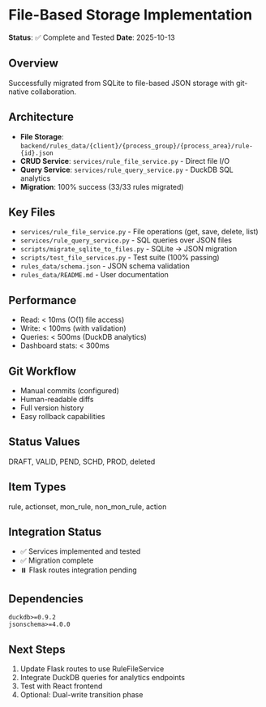 # File-Based Storage Implementation

**Status**: ✅ Complete and Tested
**Date**: 2025-10-13

## Overview
Successfully migrated from SQLite to file-based JSON storage with git-native collaboration.

## Architecture
- **File Storage**: `backend/rules_data/{client}/{process_group}/{process_area}/rule-{id}.json`
- **CRUD Service**: `services/rule_file_service.py` - Direct file I/O
- **Query Service**: `services/rule_query_service.py` - DuckDB SQL analytics
- **Migration**: 100% success (33/33 rules migrated)

## Key Files
- `services/rule_file_service.py` - File operations (get, save, delete, list)
- `services/rule_query_service.py` - SQL queries over JSON files
- `scripts/migrate_sqlite_to_files.py` - SQLite → JSON migration
- `scripts/test_file_services.py` - Test suite (100% passing)
- `rules_data/schema.json` - JSON schema validation
- `rules_data/README.md` - User documentation

## Performance
- Read: < 10ms (O(1) file access)
- Write: < 100ms (with validation)
- Queries: < 500ms (DuckDB analytics)
- Dashboard stats: < 300ms

## Git Workflow
- Manual commits (configured)
- Human-readable diffs
- Full version history
- Easy rollback capabilities

## Status Values
DRAFT, VALID, PEND, SCHD, PROD, deleted

## Item Types
rule, actionset, mon_rule, non_mon_rule, action

## Integration Status
- ✅ Services implemented and tested
- ✅ Migration complete
- ⏸️ Flask routes integration pending

## Dependencies
```
duckdb>=0.9.2
jsonschema>=4.0.0
```

## Next Steps
1. Update Flask routes to use RuleFileService
2. Integrate DuckDB queries for analytics endpoints
3. Test with React frontend
4. Optional: Dual-write transition phase
